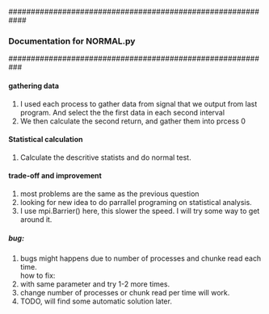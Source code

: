 ############################################################

### Documentation for NORMAL.py

###########################################################


#### gathering data
1. I used each process to gather data from signal that we output from last program. And select the the first data in each second interval  
2. We then calculate the second return, and gather them into prcess 0    

#### Statistical calculation
1. Calculate the descritive statists and do normal test.  

####  trade-off and improvement
1. most problems are the same as the previous question
2. looking for new idea to do parrallel programing on statistical analysis.
3. I use mpi.Barrier() here, this slower the speed. I will try some way to get around it.

##### bug:
1. bugs might happens due to number of processes and chunke read each time.  
how to fix:    
1. with same parameter and try 1-2 more times.  
2. change number of processes or chunk read per time will work.  
3. TODO, will find some automatic solution later.   
